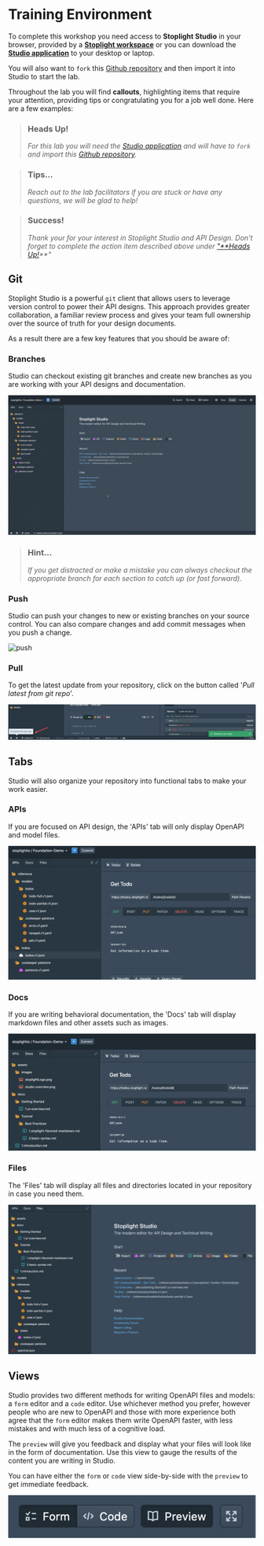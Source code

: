 # Training Environment

To complete this workshop you need access to **Stoplight Studio** in your browser, provided by a [**Stoplight workspace**](https://stoplight.io/welcome/create) or you can download the [**Studio application**](https://stoplight.io/studio/) to your desktop or laptop.

You will also want to `fork` this [Github repository](https://github.com/stoplightio/StudioLab) and then import it into Studio to start the lab.

Throughout the lab you will find **callouts**, highlighting items that require your attention, providing tips or congratulating you for a job well done. Here are a few examples:

<!-- theme: warning -->

> ### Heads Up!
>
> _For this lab you will need the [Studio application](https://stoplight.io/studio/) and will have to `fork` and import this [Github repository](https://github.com/stoplightio/StudioLab)._

<!-- theme: info -->

> ### Tips...
>
> *Reach out to the lab facilitators if you are stuck or have any questions, we will be glad to help!*

<!-- theme: success -->

> ### Success!
>
> *Thank your for your interest in Stoplight Studio and API Design. Don't forget to complete the action item described above under ["**Heads Up!]()**"*


## Git

Stoplight Studio is a powerful `git` client that allows users to leverage version control to power their API designs. This approach provides greater collaboration, a familiar review process and gives your team full ownership over the source of truth for your design documents. 

As a result there are a few key features that you should be aware of:

### Branches

Studio can checkout existing git branches and create new branches as you are working with your API designs and documentation.

![branches](../../assets/images/branches.gif)

<!-- theme: info -->

> ### Hint...
>
>*If you get distracted or make a mistake you can always checkout the appropriate branch for each section to catch up (or fast forward).*

### Push

Studio can push your changes to new or existing branches on your source control. You can also compare changes and add commit messages when you push a change.

![push](../../assets/images/push.gif)

### Pull

To get the latest update from your repository, click on the button called '*Pull latest from git repo*'.

![pull](../../assets/images/pull.png)

## Tabs

Studio will also organize your repository into functional tabs to make your work easier. 

### APIs
If you are focused on API design, the 'APIs' tab will only display OpenAPI and model files.

![apis](../../assets/images/apis.png)

### Docs
If you are writing behavioral documentation, the 'Docs' tab will display markdown files and other assets such as images.

![docs](../../assets/images/docs.png)

### Files
The 'Files' tab will display all files and directories located in your repository in case you need them.

![files](../../assets/images/files.png)

## Views

Studio provides two different methods for writing OpenAPI files and models: a `form` editor and a `code` editor. Use whichever method you prefer, however people who are new to OpenAPI and those with more experience both agree that the `form` editor makes them write OpenAPI faster, with less mistakes and with much less of a cognitive load.

The `preview` will give you feedback and display what your files will look like in the form of documentation. Use this view to gauge the results of the content you are writing in Studio.

You can have either the `form` or `code` view side-by-side with the `preview` to get immediate feedback.

![views](../../assets/images/views.png)
